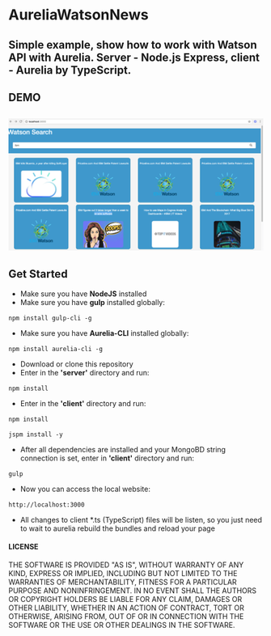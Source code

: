 # AureliaWatsonNews

Simple example, show how to work with Watson API with Aurelia.
Server - Node.js Express, client - Aurelia by TypeScript.
---
## DEMO

![](https://github.com/dashika/AureliaWatsonNews/blob/master/Screen%20Shot%202018-01-24%20at%204.03.45%20PM.png)
---

## Get Started

- Make sure you have **NodeJS** installed
- Make sure you have **gulp** installed globally:
```shell
npm install gulp-cli -g
```
- Make sure you have **Aurelia-CLI** installed globally:
```shell
npm install aurelia-cli -g
```
- Download or clone this repository
- Enter in the **'server'** directory and run:
```shell
npm install
```
- Enter in the **'client'** directory and run:
```shell
npm install
```
```shell
jspm install -y
```
- After all dependencies are installed and your MongoBD string connection is set, enter in **'client'** directory and run:
```shell
gulp
```
- Now you can access the local website:
```
http://localhost:3000
```
- All changes to client *.ts (TypeScript) files will be listen, so you just need to wait to aurelia rebuild the bundles and reload your page


#### LICENSE

THE SOFTWARE IS PROVIDED "AS IS", WITHOUT WARRANTY OF ANY KIND, EXPRESS OR
IMPLIED, INCLUDING BUT NOT LIMITED TO THE WARRANTIES OF MERCHANTABILITY,
FITNESS FOR A PARTICULAR PURPOSE AND NONINFRINGEMENT. IN NO EVENT SHALL THE
AUTHORS OR COPYRIGHT HOLDERS BE LIABLE FOR ANY CLAIM, DAMAGES OR OTHER
LIABILITY, WHETHER IN AN ACTION OF CONTRACT, TORT OR OTHERWISE, ARISING FROM,
OUT OF OR IN CONNECTION WITH THE SOFTWARE OR THE USE OR OTHER DEALINGS IN
THE SOFTWARE.
